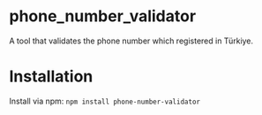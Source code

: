 # phone_number_validator
A tool that validates the phone number which registered in Türkiye.

# Installation
Install via npm:
`npm install phone-number-validator`
